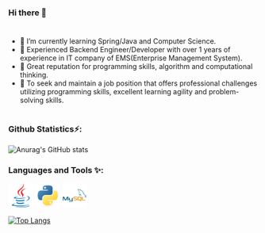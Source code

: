 ### Hi there 👋
#

- 🌱 I’m currently learning Spring/Java and Computer Science.
- 👯 Experienced Backend Engineer/Developer with over 1 years of experience in IT company of EMS(Enterprise Management System).
- 💬 Great reputation for programming skills, algorithm and computational thinking.
- 🤔 To seek and maintain a job position that offers professional challenges utilizing programming skills, excellent learning agility and problem-solving skills.

#

### Github Statistics⚡:

![Anurag's GitHub stats](https://github-readme-stats.vercel.app/api?username=dmsdms39&hide=stars&show_icons=true&theme=dracula)

### Languages and Tools ✨:

<img src = "https://raw.githubusercontent.com/devicons/devicon/master/icons/java/java-original.svg" width="10%"> <img src = "https://raw.githubusercontent.com/devicons/devicon/master/icons/python/python-original.svg" width="10%"> <img src = "https://raw.githubusercontent.com/devicons/devicon/master/icons/mysql/mysql-original-wordmark.svg" width="10%">

[![Top Langs](https://github-readme-stats.vercel.app/api/top-langs/?username=dmsdms39&layout=compact&theme=dracula)](https://github.com/dmsdms39/github-readme-stats)



###

<!--
**dmsdms39/dmsdms39** is a ✨ _special_ ✨ repository because its `README.md` (this file) appears on your GitHub profile.

Here are some ideas to get you started:

- 🔭 I’m currently working on ...
- 🌱 I’m currently learning ...
- 👯 I’m looking to collaborate on ...
- 🤔 I’m looking for help with ...
- 💬 Ask me about ...
- 📫 How to reach me: ...
- 😄 Pronouns: ...
- ⚡ Fun fact: ...
-->
